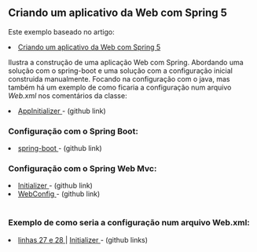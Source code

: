 ## Criando um aplicativo da Web com Spring 5
Este exemplo baseado no artigo:
<li>
    <a href="https://www.baeldung.com/bootstraping-a-web-application-with-spring-and-java-based-configuration"> 
        Criando um aplicativo da Web com Spring 5
    </a>
</li>

Ilustra a construção de uma aplicação Web com Spring.
Abordando uma solução com o spring-boot e
uma solução com a configuração inicial construida manualmente.
Focando na configuração com o java,
mas também há um exemplo de como ficaria a configuração num arquivo *Web.xml*
nos comentários da classe:
<li>
    <a href="https://github.com/valterchess/baeldung-web-spring5/blob/main/src/main/java/com/baeldung/AppInitializer.java"> 
        AppInitializer
    </a>
    - (github link)
</li>

### Configuração com o Spring Boot:
<li>
    <a href="https://github.com/valterchess/baeldung-web-spring5/blob/main/src/main/java/com/baeldung/BaeldungApplication.java"> 
        spring-boot
    </a>
    - (github link)
</li>

### Configuração com o Spring Web Mvc:
<li>
    <a href="https://github.com/valterchess/baeldung-web-spring5/blob/main/src/main/java/com/baeldung/AppInitializer.java"> 
        Initializer
    </a>
    - (github link)
</li>
<li>
    <a href="https://github.com/valterchess/baeldung-web-spring5/blob/main/src/main/java/com/baeldung/WebConfig.java"> 
        WebConfig
    </a>
    - (github link)
</li>
<br/>

### Exemplo de como seria a configuração num arquivo Web.xml:
<li>
    <a href="https://github.com/valterchess/baeldung-web-spring5/blob/main/src/main/java/com/baeldung/AppInitializer.java#L27&L28"> 
        linhas 27 e 28
    </a>
    |
    <a href="https://github.com/valterchess/baeldung-web-spring5/blob/main/src/main/java/com/baeldung/AppInitializer.java"> 
        Initializer
    </a> - (github links)
</li>